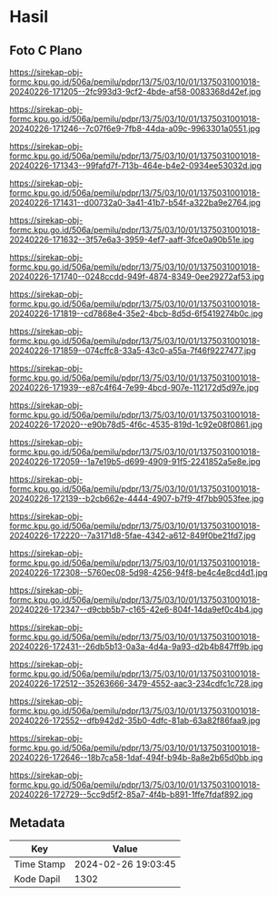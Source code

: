 # Hasil

## Foto C Plano

https://sirekap-obj-formc.kpu.go.id/506a/pemilu/pdpr/13/75/03/10/01/1375031001018-20240226-171205--2fc993d3-9cf2-4bde-af58-0083368d42ef.jpg

https://sirekap-obj-formc.kpu.go.id/506a/pemilu/pdpr/13/75/03/10/01/1375031001018-20240226-171246--7c07f6e9-7fb8-44da-a09c-9963301a0551.jpg

https://sirekap-obj-formc.kpu.go.id/506a/pemilu/pdpr/13/75/03/10/01/1375031001018-20240226-171343--99fafd7f-713b-464e-b4e2-0934ee53032d.jpg

https://sirekap-obj-formc.kpu.go.id/506a/pemilu/pdpr/13/75/03/10/01/1375031001018-20240226-171431--d00732a0-3a41-41b7-b54f-a322ba9e2764.jpg

https://sirekap-obj-formc.kpu.go.id/506a/pemilu/pdpr/13/75/03/10/01/1375031001018-20240226-171632--3f57e6a3-3959-4ef7-aaff-3fce0a90b51e.jpg

https://sirekap-obj-formc.kpu.go.id/506a/pemilu/pdpr/13/75/03/10/01/1375031001018-20240226-171740--0248ccdd-949f-4874-8349-0ee29272af53.jpg

https://sirekap-obj-formc.kpu.go.id/506a/pemilu/pdpr/13/75/03/10/01/1375031001018-20240226-171819--cd7868e4-35e2-4bcb-8d5d-6f5419274b0c.jpg

https://sirekap-obj-formc.kpu.go.id/506a/pemilu/pdpr/13/75/03/10/01/1375031001018-20240226-171859--074cffc8-33a5-43c0-a55a-7f46f9227477.jpg

https://sirekap-obj-formc.kpu.go.id/506a/pemilu/pdpr/13/75/03/10/01/1375031001018-20240226-171939--e87c4f64-7e99-4bcd-907e-112172d5d97e.jpg

https://sirekap-obj-formc.kpu.go.id/506a/pemilu/pdpr/13/75/03/10/01/1375031001018-20240226-172020--e90b78d5-4f6c-4535-819d-1c92e08f0861.jpg

https://sirekap-obj-formc.kpu.go.id/506a/pemilu/pdpr/13/75/03/10/01/1375031001018-20240226-172059--1a7e19b5-d699-4909-91f5-2241852a5e8e.jpg

https://sirekap-obj-formc.kpu.go.id/506a/pemilu/pdpr/13/75/03/10/01/1375031001018-20240226-172139--b2cb662e-4444-4907-b7f9-4f7bb9053fee.jpg

https://sirekap-obj-formc.kpu.go.id/506a/pemilu/pdpr/13/75/03/10/01/1375031001018-20240226-172220--7a3171d8-5fae-4342-a612-849f0be21fd7.jpg

https://sirekap-obj-formc.kpu.go.id/506a/pemilu/pdpr/13/75/03/10/01/1375031001018-20240226-172308--5760ec08-5d98-4256-94f8-be4c4e8cd4d1.jpg

https://sirekap-obj-formc.kpu.go.id/506a/pemilu/pdpr/13/75/03/10/01/1375031001018-20240226-172347--d9cbb5b7-c165-42e6-804f-14da9ef0c4b4.jpg

https://sirekap-obj-formc.kpu.go.id/506a/pemilu/pdpr/13/75/03/10/01/1375031001018-20240226-172431--26db5b13-0a3a-4d4a-9a93-d2b4b847ff9b.jpg

https://sirekap-obj-formc.kpu.go.id/506a/pemilu/pdpr/13/75/03/10/01/1375031001018-20240226-172512--35263666-3479-4552-aac3-234cdfc1c728.jpg

https://sirekap-obj-formc.kpu.go.id/506a/pemilu/pdpr/13/75/03/10/01/1375031001018-20240226-172552--dfb942d2-35b0-4dfc-81ab-63a82f86faa9.jpg

https://sirekap-obj-formc.kpu.go.id/506a/pemilu/pdpr/13/75/03/10/01/1375031001018-20240226-172646--18b7ca58-1daf-494f-b94b-8a8e2b65d0bb.jpg

https://sirekap-obj-formc.kpu.go.id/506a/pemilu/pdpr/13/75/03/10/01/1375031001018-20240226-172729--5cc9d5f2-85a7-4f4b-b891-1ffe7fdaf892.jpg


## Metadata

| Key        | Value               |
| ---------- | ------------------- |
| Time Stamp | 2024-02-26 19:03:45 |
| Kode Dapil | 1302                |



